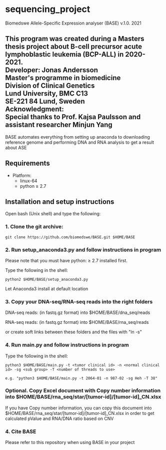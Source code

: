 # sequencing_project
Biomedswe Allele-Specific Expression analyser (BASE) v.1.0. 2021

This program was created during a Masters thesis project about B-cell precursor acute lymphoblastic leukemia (BCP-ALL) in 2020-2021.                                             
Developer: Jonas Andersson                                                                                                         
Master's programme in biomedicine                                                                                       
Division of Clinical Genetics                                                                                           
Lund University, BMC C13                                                                                                
SE-221 84 Lund, Sweden                                                                                                                                                                                                                          
Acknowledgment:                                                                                                         
Special thanks to Prof. Kajsa Paulsson and assistant researcher Minjun Yang
-----------------------------------------------------------------------------------------------------------------------------------------------

BASE automates everything from setting up anaconda to downloading reference genome and performing DNA and RNA analysis to get a result about ASE

## Requirements
- Platform: 
    - linux-64
    - python ≥ 2.7
    
    
## Installation and setup instructions
Open bash (Unix shell) and type the following:

### 1. Clone the git archive:


```
git clone https://github.com/biomedswe/BASE.git $HOME/BASE
```

### 2. Run setup_anaconda3.py and follow instructions in program
Please note that you must have python: ≥ 2.7 installed first.

Type the following in the shell:
```
python2 $HOME/BASE/setup_anaconda3.py
```

Let Anaconda3 install at default location

### 3. Copy your DNA-seq/RNA-seq reads into the right folders

DNA-seq reads: (in fastq.gz format) into $HOME/BASE/dna_seq/reads 

RNA-seq reads: (in fastq.gz format) into $HOME/BASE/rna_seq/reads

or create soft links between these folders and the files with "ln -s"


### 4. Run main.py and follow instructions in program
Type the following in the shell:
```
python3 $HOME/BASE/main.py -t <tumor clinical id> -n <normal clinical id> -sg <sub group> -T <number of threads to use>

e.g. "python3 $HOME/BASE/main.py -t 2064-01 -n 987-02 -sg Heh -T 38"

```

### Optional. Copy Excel document with Copy number information into $HOME/BASE/rna_seq/star/[tumor-id]/[tumor-id]_CN.xlsx

If you have Copy number information, you can copy this document into $HOME/BASE/rna_seq/star/[tumor-id]/[tumor-id]_CN.xlsx 
in order to get calculated pValue and RNA/DNA ratio based on CNV

### 4. Cite BASE

Please refer to this repository when using BASE in your project
    
 
